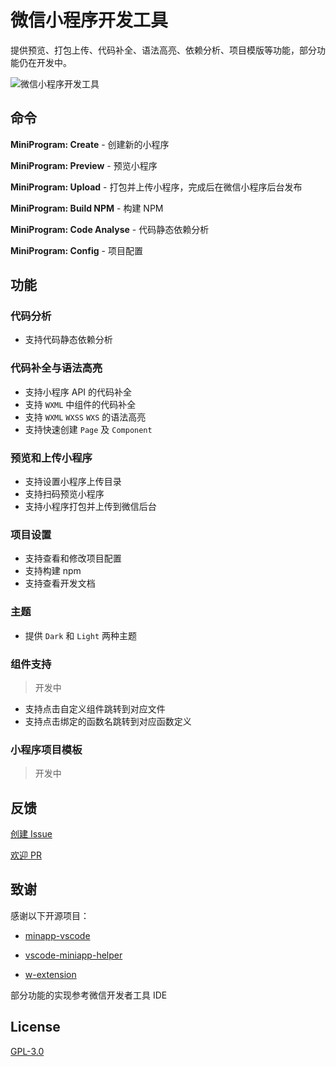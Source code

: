 # 微信小程序开发工具

提供预览、打包上传、代码补全、语法高亮、依赖分析、项目模版等功能，部分功能仍在开发中。

![微信小程序开发工具](https://sf3-cn.feishucdn.com/obj/eden-cn/eseh7nupevhps/miniprogram-vscode-extension/analyse-viewer.png)

## 命令

**MiniProgram: Create** - 创建新的小程序

**MiniProgram: Preview** - 预览小程序

**MiniProgram: Upload** - 打包并上传小程序，完成后在微信小程序后台发布

**MiniProgram: Build NPM** - 构建 NPM

**MiniProgram: Code Analyse** - 代码静态依赖分析

**MiniProgram: Config** - 项目配置

## 功能

### 代码分析

- 支持代码静态依赖分析

### 代码补全与语法高亮

- 支持小程序 API 的代码补全
- 支持 `WXML` 中组件的代码补全
- 支持 `WXML` `WXSS` `WXS` 的语法高亮
- 支持快速创建 `Page` 及 `Component`

### 预览和上传小程序

- 支持设置小程序上传目录
- 支持扫码预览小程序
- 支持小程序打包并上传到微信后台

### 项目设置

- 支持查看和修改项目配置
- 支持构建 npm
- 支持查看开发文档

### 主题

- 提供 `Dark` 和 `Light` 两种主题

### 组件支持

> 开发中

- 支持点击自定义组件跳转到对应文件
- 支持点击绑定的函数名跳转到对应函数定义

### 小程序项目模板

> 开发中

## 反馈

[创建 Issue](https://github.com/crazyurus/miniprogram-vscode-extension/issues)

[欢迎 PR](https://github.com/crazyurus/miniprogram-vscode-extension/pulls)

## 致谢

感谢以下开源项目：

- [minapp-vscode](https://github.com/wx-minapp/minapp-vscode)

- [vscode-miniapp-helper](https://github.com/overtrue/vscode-miniapp-helper)

- [w-extension](https://github.com/masterZSH/w-extension)

部分功能的实现参考微信开发者工具 IDE

## License

[GPL-3.0](https://github.com/crazyurus/miniprogram-vscode-extension/blob/master/LICENSE)